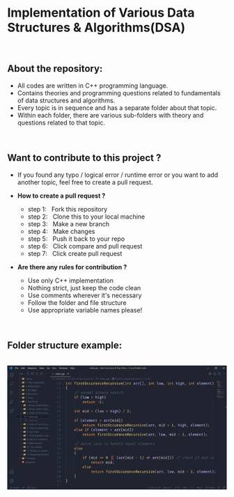 # Implementation of Various Data Structures & Algorithms(DSA)

<br/>

## About the repository:

- All codes are written in C++ programming language.
- Contains theories and programming questions related to fundamentals of data structures and algorithms.
- Every topic is in sequence and has a separate folder about that topic.
- Within each folder, there are various sub-folders with theory and questions related to that topic.

<br/>

## Want to contribute to this project ?

- If you found any typo / logical error / runtime error or you want to add another topic, feel free to create a pull request.

- **How to create a pull request ?**

  - step 1: &nbsp; Fork this repository
  - step 2: &nbsp; Clone this to your local machine
  - step 3: &nbsp; Make a new branch
  - step 4: &nbsp; Make changes
  - step 5: &nbsp; Push it back to your repo
  - step 6: &nbsp; Click compare and pull request
  - step 7: &nbsp; Click create pull request

- **Are there any rules for contribution ?**

  - Use only C++ implementation 
  - Nothing strict, just keep the code clean
  - Use comments wherever it's necessary
  - Follow the folder and file structure
  - Use appropriate variable names please!

<br/>

## Folder structure example:

<br/>

<img width="600" height="auto" src="./_Utility/_images/demo.png">
